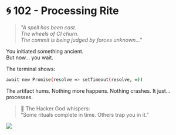 # 🌀 102 - Processing Rite

> _"A spell has been cast.  
> The wheels of CI churn.  
> The commit is being judged by forces unknown..."_

You initiated something ancient.  
But now... you wait.

The terminal shows:

```bash
await new Promise(resolve => setTimeout(resolve, ∞))
```

The artifact hums.
Nothing more happens.
Nothing crashes.
It just... processes.

> 🧙 The Hacker God whispers:   
> “Some rituals complete in time. Others trap you in it.”

<a href="../../start-game.md">
  <img src="https://img.shields.io/badge/Return-to%20the%20Start-slategray?style=for-the-badge" />
</a>
